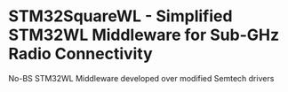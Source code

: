 # STM32SquareWL - Simplified STM32WL Middleware for Sub-GHz Radio Connectivity
No-BS STM32WL Middleware developed over modified Semtech drivers
